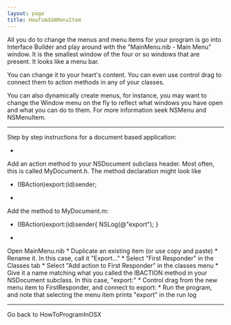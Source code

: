 ```yaml
---
layout: page
title: HowToAddAMenuItem
---
```




All you do to change the menus and menu items for your program is go into Interface Builder and play around with the "MainMenu.nib - Main Menu" window.  It is the smallest window of the four or so windows that are present.  It looks like a menu bar.

You can change it to your heart's content.  You can even use control drag to connect them to action methods in any of your classes.

You can also dynamically create menus, for instance, you may want to change the Window menu on the fly to reflect what windows you have open and what you can do to them. For more information seek NSMenu and NSMenuItem.

----

Step by step instructions for a document based application:

*
Add an action method to your NSDocument subclass header.  Most often, this is called MyDocument.h.  The method declaration might look like 
    
- (IBAction)export:(id)sender;

*
Add the method to MyDocument.m:
    
- (IBAction)export:(id)sender{
	NSLog(@"export");
}

*
Open MainMenu.nib
*
Duplicate an existing item (or use copy and paste)
*
Rename it.  In this case, call it "Export..."
*
Select "First Responder" in the Classes tab
*
Select "Add action to First Responder" in the classes menu
*
Give it a name matching what you called the IBACTION method in your NSDocument subclass.  In this case, "export:"
*
Control drag from the new menu item to FirstResponder, and connect to export:
*
Run the program, and note that selecting the menu item prints "export" in the run log

----

Go back to HowToProgramInOSX

